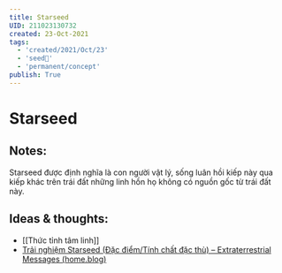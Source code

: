 ```yaml
---
title: Starseed
UID: 211023130732
created: 23-Oct-2021
tags:
  - 'created/2021/Oct/23'
  - 'seed🥜'
  - 'permanent/concept'
publish: True
---
```

# Starseed

## Notes:
Starseed được định nghĩa là con người vật lý, sống luân hồi kiếp này qua kiếp khác trên trái đất những linh hồn họ không có nguồn gốc từ trái đất này.

## Ideas & thoughts:
- [[Thức tỉnh tâm linh]]
- [Trải nghiệm Starseed (Đặc điểm/Tính chất đặc thù) – Extraterrestrial Messages (home.blog)](https://extraterrestrialbeing.home.blog/2020/10/28/trai-nghiem-starseed-dac-diem-tinh-chat-dac-thu/)
